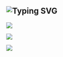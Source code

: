 
## ![Typing SVG](https://readme-typing-svg.demolab.com/?lines=H+e+l+l+o.+;你+好+。)

![](https://profile-counter.glitch.me/ix520/count.svg)

![](https://npi.lazy52.com/api/tj/?name=xzzmoe)

![](https://xzzmoe.github.io/static/svg/snake-Light.svg)


